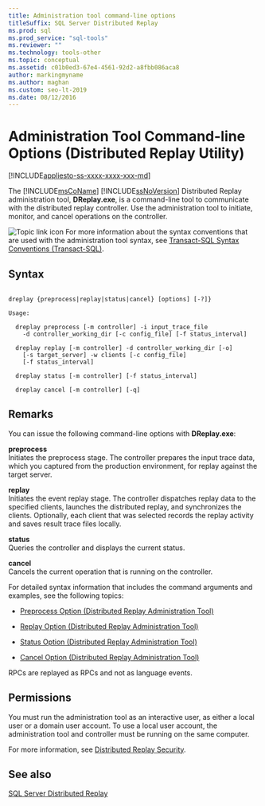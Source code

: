 ```yaml
---
title: Administration tool command-line options
titleSuffix: SQL Server Distributed Replay
ms.prod: sql
ms.prod_service: "sql-tools"
ms.reviewer: ""
ms.technology: tools-other
ms.topic: conceptual
ms.assetid: c01b0ed3-67e4-4561-92d2-a8fbb086aca8
author: markingmyname
ms.author: maghan
ms.custom: seo-lt-2019
ms.date: 08/12/2016
---
```


# Administration Tool Command-line Options (Distributed Replay Utility)

[!INCLUDE[appliesto-ss-xxxx-xxxx-xxx-md](../../includes/appliesto-ss-xxxx-xxxx-xxx-md.md)]

The [!INCLUDE[msCoName](../../includes/msconame-md.md)] [!INCLUDE[ssNoVersion](../../includes/ssnoversion-md.md)] Distributed Replay administration tool, **DReplay.exe**, is a command-line tool to communicate with the distributed replay controller. Use the administration tool to initiate, monitor, and cancel operations on the controller.  
  
 ![Topic link icon](../../database-engine/configure-windows/media/topic-link.gif "Topic link icon") For more information about the syntax conventions that are used with the administration tool syntax, see [Transact-SQL Syntax Conventions &#40;Transact-SQL&#41;](../../t-sql/language-elements/transact-sql-syntax-conventions-transact-sql.md).  
  
## Syntax  
  
```  
  
dreplay {preprocess|replay|status|cancel} [options] [-?]}  
  
Usage:  
  
  dreplay preprocess [-m controller] -i input_trace_file  
    -d controller_working_dir [-c config_file] [-f status_interval]  
  
  dreplay replay [-m controller] -d controller_working_dir [-o]  
    [-s target_server] -w clients [-c config_file]  
    [-f status_interval]  
  
  dreplay status [-m controller] [-f status_interval]  
  
  dreplay cancel [-m controller] [-q]   
```  
  
## Remarks  
 You can issue the following command-line options with **DReplay.exe**:  
  
 **preprocess**  
 Initiates the preprocess stage. The controller prepares the input trace data, which you captured from the production environment, for replay against the target server.  
  
 **replay**  
 Initiates the event replay stage. The controller dispatches replay data to the specified clients, launches the distributed replay, and synchronizes the clients. Optionally, each client that was selected records the replay activity and saves result trace files locally.  
  
 **status**  
 Queries the controller and displays the current status.  
  
 **cancel**  
 Cancels the current operation that is running on the controller.  
  
 For detailed syntax information that includes the command arguments and examples, see the following topics:  
  
-   [Preprocess Option &#40;Distributed Replay Administration Tool&#41;](../../tools/distributed-replay/preprocess-option-distributed-replay-administration-tool.md)  
  
-   [Replay Option &#40;Distributed Replay Administration Tool&#41;](../../tools/distributed-replay/replay-option-distributed-replay-administration-tool.md)  
  
-   [Status Option &#40;Distributed Replay Administration Tool&#41;](../../tools/distributed-replay/status-option-distributed-replay-administration-tool.md)  
  
-   [Cancel Option &#40;Distributed Replay Administration Tool&#41;](../../tools/distributed-replay/cancel-option-distributed-replay-administration-tool.md)  
  
 RPCs are replayed as RPCs and not as language events.  
  
## Permissions  
 You must run the administration tool as an interactive user, as either a local user or a domain user account. To use a local user account, the administration tool and controller must be running on the same computer.  
  
 For more information, see [Distributed Replay Security](../../tools/distributed-replay/distributed-replay-security.md).  
  
## See also  
 [SQL Server Distributed Replay](../../tools/distributed-replay/sql-server-distributed-replay.md)  
  
  
